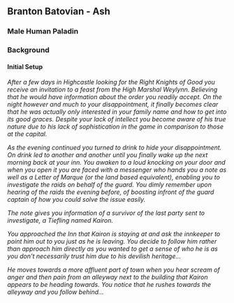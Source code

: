 ## Branton Batovian - Ash

### Male Human Paladin

### Background

#### Initial Setup

*After a few days in Highcastle looking for the Right Knights of Good you receive an invitation to a feast from the High Marshal Weylynn. Believing that he would have information about the order you readily accept. On the night however and much to your disappointment, it finally becomes clear that he was actually only interested in your family name and how to get into its good graces. Despite your lack of intellect you become aware of his true nature due to his lack of sophistication in the game in comparison to those at the capital.*

*As the evening continued you turned to drink to hide your disappointment. On drink led to another and another until you finally wake up the next morning back at your inn. You awaken to a loud knocking on your door and when you open it you are faced with a messenger who hands you a note as well as a Letter of Marque (or the land based equivalent), enabling you to investigate the raids on behalf of the guard. You dimly remember upon hearing of the raids the evening before, of boosting infront of the guard captain of how you could solve the issue easily.*  

*The note gives you information of a survivor of the last party sent to investigate, a Tiefling named Kairon.*

*You approached the Inn that Kairon is staying at and ask the innkeeper to point him out to you just as he is leaving. You decide to follow him rather than approach him directly as you wanted to get a sense of who he is as you don't necessarily trust him due to his devilish heritage…* 

*He moves towards a more affluent part of town when you hear scream of anger and then pain from an alleyway next to the building that Kairon appears to be heading towards. You notice that he rushes towards the alleyway and you follow behind…*
